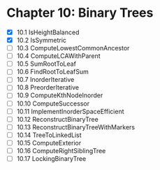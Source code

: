 # Chapter 10: Binary Trees

- [x] 10.1 IsHeightBalanced
- [x] 10.2 IsSymmetric
- [ ] 10.3 ComputeLowestCommonAncestor
- [ ] 10.4 ComputeLCAWithParent
- [ ] 10.5 SumRootToLeaf
- [ ] 10.6 FindRootToLeafSum
- [ ] 10.7 InorderIterative
- [ ] 10.8 PreorderIterative
- [ ] 10.9 ComputeKthNodeInorder
- [ ] 10.10 ComputeSuccessor
- [ ] 10.11 ImplementInorderSpaceEfficient
- [ ] 10.12 ReconstructBinaryTree
- [ ] 10.13 ReconstructBinaryTreeWithMarkers
- [ ] 10.14 TreeToLinkedList
- [ ] 10.15 ComputeExterior
- [ ] 10.16 ComputeRightSiblingTree
- [ ] 10.17 LockingBinaryTree